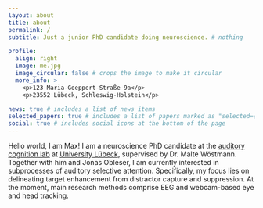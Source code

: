 ```yaml
---
layout: about
title: about
permalink: /
subtitle: Just a junior PhD candidate doing neuroscience. # nothing

profile:
  align: right
  image: me.jpg
  image_circular: false # crops the image to make it circular
  more_info: >
    <p>123 Maria-Goeppert-Straße 9a</p>
    <p>23552 Lübeck, Schleswig-Holstein</p>

news: true # includes a list of news items
selected_papers: true # includes a list of papers marked as "selected={true}"
social: true # includes social icons at the bottom of the page
---
```


Hello world, I am Max!
I am a neuroscience PhD candidate at the [auditory cognition lab](https://auditorycognition.com/) at [University Lübeck](https://www.ipsy1.uni-luebeck.de/startseite), supervised by Dr. Malte Wöstmann. Together with him and Jonas Obleser, I am currently interested in subprocesses of auditory selective attention.
Specifically, my focus lies on delineating target enhancement from distractor capture and suppression. At the moment, main research methods comprise EEG and webcam-based eye and head tracking.
